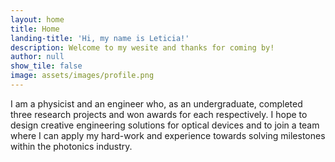 ```yaml
---
layout: home
title: Home
landing-title: 'Hi, my name is Leticia!'
description: Welcome to my wesite and thanks for coming by!
author: null
show_tile: false
image: assets/images/profile.png
---
```


<!-- {:refdef: style="text-align: center;"}
![profile image]({{ site.url | absolute_path}}/assets/images/profile.png){:height="10%" width="10%"}
{: refdef} -->

I am a physicist and an engineer who, as an undergraduate, completed three research projects and won awards for each respectively. I hope to design creative engineering solutions for optical devices and to join a team where I can apply my hard-work and experience towards solving milestones within the photonics industry.
